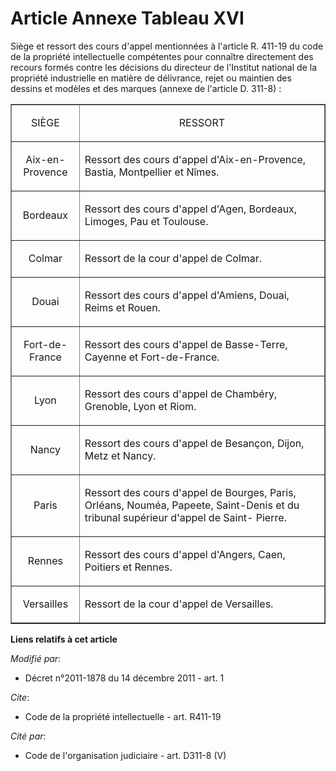 # Article Annexe Tableau XVI

Siège et ressort des cours d'appel mentionnées à l'article R. 411-19 du code de la propriété intellectuelle compétentes pour
connaître directement des recours formés contre les décisions du directeur de l'Institut national de la propriété
industrielle en matière de délivrance, rejet ou maintien des dessins et modèles et des marques (annexe de l'article D.
311-8) :

<table align="center" border="1" width="720">
    <tbody>
      <tr>
        <td align="center">

SIÈGE 

</td>
        <td align="center">

RESSORT 

</td>
      </tr>
      <tr>
        <td align="center">

Aix-en-Provence 

</td>
        <td align="left">

Ressort des cours d'appel d'Aix-en-Provence, Bastia, Montpellier et Nîmes. 

</td>
      </tr>
      <tr>
        <td align="center">

Bordeaux 

</td>
        <td align="left">

Ressort des cours d'appel d'Agen, Bordeaux, Limoges, Pau et Toulouse. 

</td>
      </tr>
      <tr>
        <td align="center">

Colmar 

</td>
        <td align="left">

Ressort de la cour d'appel de Colmar. 

</td>
      </tr>
      <tr>
        <td align="center">

Douai 

</td>
        <td align="left">

Ressort des cours d'appel d'Amiens, Douai, Reims et Rouen. 

</td>
      </tr>
      <tr>
        <td align="center">

Fort-de-France 

</td>
        <td align="left">

Ressort des cours d'appel de Basse-Terre, Cayenne et Fort-de-France.

</td>
      </tr>
      <tr>
        <td align="center">

Lyon 

</td>
        <td align="left">

Ressort des cours d'appel de Chambéry, Grenoble, Lyon et Riom. 

</td>
      </tr>
      <tr>
        <td align="center">

Nancy 

</td>
        <td align="left">

Ressort des cours d'appel de Besançon, Dijon, Metz et Nancy. 

</td>
      </tr>
      <tr>
        <td align="center">

Paris 

</td>
        <td align="left">

Ressort des cours d'appel de Bourges, Paris, Orléans, Nouméa, Papeete, Saint-Denis et du tribunal supérieur d'appel de Saint-
Pierre.

</td>
      </tr>
      <tr>
        <td align="center">

Rennes 

</td>
        <td align="left">

Ressort des cours d'appel d'Angers, Caen, Poitiers et Rennes. 

</td>
      </tr>
      <tr>
        <td align="center">

Versailles 

</td>
        <td align="left">

Ressort de la cour d'appel de Versailles.

</td>
      </tr>
    </tbody>
  </table>

**Liens relatifs à cet article**

_Modifié par_:

  - Décret n°2011-1878 du 14 décembre 2011 - art. 1

_Cite_:

  - Code de la propriété intellectuelle - art. R411-19

_Cité par_:

  - Code de l'organisation judiciaire - art. D311-8 (V)
